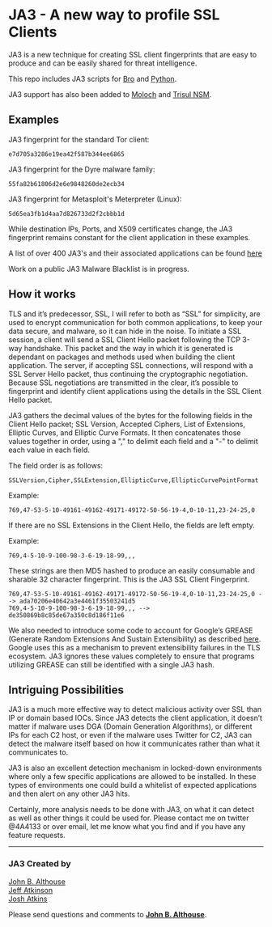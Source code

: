 # JA3 - A new way to profile SSL Clients

JA3 is a new technique for creating SSL client fingerprints that are easy to produce and can be easily shared for threat intelligence.

This repo includes JA3 scripts for [Bro](https://www.bro.org/) and [Python](https://www.python.org/).

JA3 support has also been added to [Moloch](http://molo.ch/) and [Trisul NSM](https://github.com/trisulnsm/trisul-scripts/tree/master/lua/frontend_scripts/reassembly/ja3). 

## Examples

JA3 fingerprint for the standard Tor client:  
```
e7d705a3286e19ea42f587b344ee6865
```
JA3 fingerprint for the Dyre malware family:
```
55fa82b61806d2e6e9848260de2ecb34
```
JA3 fingerprint for Metasploit's Meterpreter (Linux):
```
5d65ea3fb1d4aa7d826733d2f2cbbb1d
```

While destination IPs, Ports, and X509 certificates change, the JA3 fingerprint remains constant for the client application in these examples.

A list of over 400 JA3's and their associated applications can be found [here](https://github.com/trisulnsm/trisul-scripts/tree/master/lua/frontend_scripts/reassembly/ja3/prints)

Work on a public JA3 Malware Blacklist is in progress.

## How it works

TLS and it’s predecessor, SSL, I will refer to both as “SSL” for simplicity, are used to encrypt communication for both common applications, to keep your data secure, and malware, so it can hide in the noise. To initiate a SSL session, a client will send a SSL Client Hello packet following the TCP 3-way handshake. This packet and the way in which it is generated is dependant on packages and methods used when building the client application. The server, if accepting SSL connections, will respond with a SSL Server Hello packet, thus continuing the cryptographic negotiation. Because SSL negotiations are transmitted in the clear, it’s possible to fingerprint and identify client applications using the details in the SSL Client Hello packet.

JA3 gathers the decimal values of the bytes for the following fields in the Client Hello packet; SSL Version, Accepted Ciphers, List of Extensions, Elliptic Curves, and Elliptic Curve Formats. It then concatenates those values together in order, using a "," to delimit each field and a "-" to delimit each value in each field.

The field order is as follows:
```
SSLVersion,Cipher,SSLExtension,EllipticCurve,EllipticCurvePointFormat
```
Example:
```    
769,47-53-5-10-49161-49162-49171-49172-50-56-19-4,0-10-11,23-24-25,0
```
If there are no SSL Extensions in the Client Hello, the fields are left empty. 

Example:
```   
769,4-5-10-9-100-98-3-6-19-18-99,,,
```
These strings are then MD5 hashed to produce an easily consumable and sharable 32 character fingerprint. This is the JA3 SSL Client Fingerprint.
```
769,47-53-5-10-49161-49162-49171-49172-50-56-19-4,0-10-11,23-24-25,0 --> ada70206e40642a3e4461f35503241d5
769,4-5-10-9-100-98-3-6-19-18-99,,, --> de350869b8c85de67a350c8d186f11e6
```
We also needed to introduce some code to account for Google’s GREASE (Generate Random Extensions And Sustain Extensibility) as described [here](https://tools.ietf.org/html/draft-davidben-tls-grease-01). Google uses this as a mechanism to prevent extensibility failures in the TLS ecosystem.  JA3 ignores these values completely to ensure that programs utilizing GREASE can still be identified with a single JA3 hash.

## Intriguing Possibilities

JA3 is a much more effective way to detect malicious activity over SSL than IP or domain based IOCs. Since JA3 detects the client application, it doesn’t matter if malware uses DGA (Domain Generation Algorithms), or different IPs for each C2 host, or even if the malware uses Twitter for C2, JA3 can detect the malware itself based on how it communicates rather than what it communicates to.

JA3 is also an excellent detection mechanism in locked-down environments where only a few specific applications are allowed to be installed. In these types of environments one could build a whitelist of expected applications and then alert on any other JA3 hits.

Certainly, more analysis needs to be done with JA3, on what it can detect as well as other things it could be used for. Please contact me on twitter @4A4133 or over email, let me know what you find and if you have any feature requests. 

___  
### JA3 Created by

[John B. Althouse](mailto:jalthouse@salesforce.com)  
[Jeff Atkinson](mailto:jatkinson@salesforce.com)  
[Josh Atkins](mailto:j.atkins@salesforce.com)  

Please send questions and comments to **[John B. Althouse](mailto:jalthouse@salesforce.com)**.

